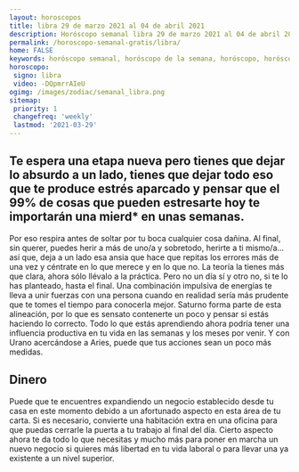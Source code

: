 ```yaml
---
layout: horoscopos
title: libra 29 de marzo 2021 al 04 de abril 2021 
description: Horóscopo semanal libra 29 de marzo 2021 al 04 de abril 2021. Te espera una etapa nueva pero tienes que dejar lo absurdo a un lado, tienes que dejar todo eso que te produce estrés aparcado y pensar que el 99% de cosas que pueden estresarte hoy te importarán una mierd* en unas semanas.
permalink: /horoscopo-semanal-gratis/libra/
home: FALSE
keywords: horóscopo semanal, horóscopo de la semana, horóscopo, horóscopo gratis,horóscopos, horóscopo esperanza gracia, horoscopos libra la semana, horóscopos gratis, Tarot, Astrologia, Zodíaco, libra, horoscopo gratis, semanal
horoscopo:
 signo: libra
 video: -DQpmrrAIeU
ogimg: /images/zodiac/semanal_libra.png
sitemap:
 priority: 1
 changefreq: 'weekly'
 lastmod: '2021-03-29'
---
```




## Te espera una etapa nueva pero tienes que dejar lo absurdo a un lado, tienes que dejar todo eso que te produce estrés aparcado y pensar que el 99% de cosas que pueden estresarte hoy te importarán una mierd* en unas semanas.

Por eso respira antes de soltar por tu boca cualquier cosa dañina. Al final, sin querer, puedes herir a más de uno/a y sobretodo, herirte a ti mismo/a… 
así que, deja a un lado esa ansia que hace que repitas los errores más de una vez y céntrate en lo que merece y en lo que no. La teoría la tienes más que clara, ahora sólo llévalo a la práctica. Pero no un día sí y otro no, si te lo has planteado, hasta el final.
Una combinación impulsiva de energías te lleva a unir fuerzas con una persona cuando en realidad sería más prudente que te tomes el tiempo para conocerla mejor. Saturno forma parte de esta alineación, por lo que es sensato contenerte un poco y pensar si estás haciendo lo correcto. Todo lo que estás aprendiendo ahora podría tener una influencia productiva en tu vida en las semanas y los meses por venir. Y con Urano acercándose a Aries, puede que tus acciones sean un poco más medidas.

## Dinero

Puede que te encuentres expandiendo un negocio establecido desde tu casa en este momento debido a un afortunado aspecto en esta área de tu carta. Si es necesario, convierte una habitación extra en una oficina para que puedas cerrarle la puerta a tu trabajo al final del día. Cierto aspecto ahora te da todo lo que necesitas y mucho más para poner en marcha un nuevo negocio si quieres más libertad en tu vida laboral o para llevar una ya existente a un nivel superior.